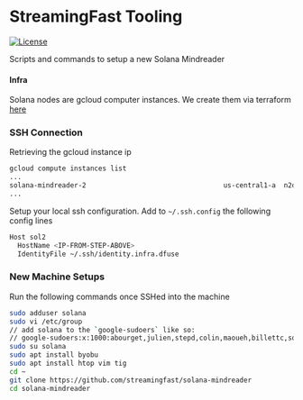 # StreamingFast Tooling
[![License](https://img.shields.io/badge/License-Apache%202.0-blue.svg)](https://opensource.org/licenses/Apache-2.0)


Scripts and commands to setup a new Solana Mindreader

#### Infra 

Solana nodes are gcloud computer instances. We create them via terraform [here](https://github.com/streamingfast/infra-priv/blob/master/dfuseio-global/solana-instances.tf)

### SSH Connection

Retrieving the gcloud instance ip
```bash
gcloud compute instances list
...
solana-mindreader-2                                  us-central1-a  n2d-standard-64                10.0.1.30    34.123.85.44     RUNNING
...
```

Setup your local ssh configuration. Add to `~/.ssh.config` the following config lines
```bash
Host sol2
  HostName <IP-FROM-STEP-ABOVE>
  IdentityFile ~/.ssh/identity.infra.dfuse
```

### New Machine Setups

Run the following commands once SSHed into the machine
```bash
sudo adduser solana
sudo vi /etc/group
// add solana to the `google-sudoers` like so:
// google-sudoers:x:1000:abourget,julien,stepd,colin,maoueh,billettc,solana
sudo su solana
sudo apt install byobu
sudo apt install htop vim tig
cd ~
git clone https://github.com/streamingfast/solana-mindreader
cd solana-mindreader

```



